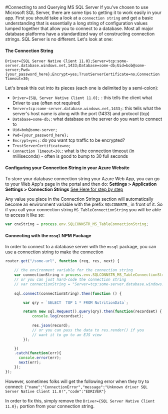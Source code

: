 #Connecting to and Querying MS SQL Server
If you've chosen to use Microsoft SQL Server, there are some tips to getting it to work easily in your app. First you should take a look at a `connection string` and get a basic understanding that is essentially a long string of configuration values lumped together that allow you to connect to a database. Most all major database platforms have a standardized way of constructing connection strings. SQL Server is no different. Let's look at one: 

#### The Connection String
`Driver={SQL Server Native Client 11.0};Server=tcp:some-server.database.windows.net,1433;Database=some-db;Uid=bob@some-server;Pwd={your_password_here};Encrypt=yes;TrustServerCertificate=no;Connection Timeout=30;`

Let's break this out into its pieces (each one is delimited by a semi-colon): 
- `Driver={SQL Server Native Client 11.0};` : this tells the client what Driver to use (often not required)
- `Server=tcp:some-server.database.windows.net,1433;`: this tells what the server's host name is along with the port (1433) and protocol (tcp)
- `Database=some-db;`: what database on the server do you want to connect to
- `Uid=bob@some-server;`
- `Pwd={your_password_here};`
- `Encrypt=yes;`: do you want tcp traffic to be encrypted?
- `TrustServerCertificate=no;`
- `Connection Timeout=30;`: what is the connection timeout (in milliseconds) - often is good to bump to 30 full seconds

#### Configuring your Connection String in your Azure Website
To store your database connection string your Azure Web App, you can go to your Web App's page in the portal and then do: 
    __Settings > Application Settings > Connection Strings__  [See Here for step by step](https://azure.microsoft.com/en-us/documentation/articles/web-sites-configure/#application-settings)
    
Any value you place in the Connection Strings section will automatically become an environment variable with the prefix `SQLCONNSTR_` in front of it. So if you call your connection string `MS_TableConnectionString` you will be able to access it like so: 
```javascript
var cnxString = process.env.SQLCONNSTR_MS_TableConnectionString;
```

#### Connecting with the `mssql` NPM Package
In order to connect to a database server with the `mssql` package, you can use a connection string to make the connection

```javascript
router.get("/some-url", function (req, res, next) {

    // the environment variable for the connection string
    var connectionString = process.env.SQLCONNSTR_MS_TableConnectionString; 
    // or you can just hard-code the connection string
    // var connectionString = "Server=tcp:some-server.database.windows.net,1433;Database=some-db;Uid=bob@some-server;Pwd={your_password_here};Encrypt=yes;TrustServerCertificate=no;Connection Timeout=3000;"
    
    sql.connect(connectionString).then(function () {

        var qry = `SELECT  TOP 1 * FROM NutritionData`;

        return new sql.Request().query(qry).then(function(recordset) {
            console.log(recordset);
            
            res.json(record);
            // or you can pass the data to res.render() if you 
            // want it to go to an EJS view
        });

    })
    .catch(function(err){
      console.error(err);
      next(err);  
    });
});
```
However, sometimes folks will get the following error when they try to connect: 
`{"name":"ConnectionError","message":"Unknown driver SQL Server Native Client 11.0!","code":"EDRIVER"}`

In order to fix this, simply remove the `Driver={SQL Server Native Client 11.0};` portion from your connection string.

